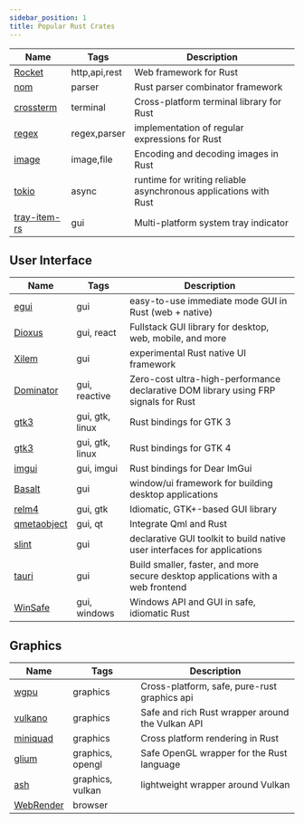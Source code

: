 ```yaml
---
sidebar_position: 1
title: Popular Rust Crates
---
```


| Name | Tags | Description |
|-|-|-|
| [Rocket](https://github.com/SergioBenitez/Rocket) | http,api,rest | Web framework for Rust |
| [nom](https://github.com/rust-bakery/nom) | parser | Rust parser combinator framework |
| [crossterm](https://github.com/crossterm-rs/crossterm) | terminal | Cross-platform terminal library for Rust |
| [regex](https://github.com/rust-lang/regex) | regex,parser | implementation of regular expressions for Rust |
| [image](https://github.com/image-rs/image) | image,file | Encoding and decoding images in Rust |
| [tokio](https://github.com/tokio-rs/tokio) | async | runtime for writing reliable asynchronous applications with Rust |
| [tray-item-rs](https://github.com/olback/tray-item-rs) | gui | Multi-platform system tray indicator |

## User Interface

| Name | Tags | Description |
|-|-|-|
| [egui](https://github.com/emilk/egui) | gui | easy-to-use immediate mode GUI in Rust (web + native) |
| [Dioxus](https://github.com/DioxusLabs/dioxus/) | gui, react | Fullstack GUI library for desktop, web, mobile, and more |
| [Xilem](https://github.com/linebender/xilem) | gui | experimental Rust native UI framework |
| [Dominator](https://github.com/Pauan/rust-dominator) | gui, reactive | Zero-cost ultra-high-performance declarative DOM library using FRP signals for Rust |
| [gtk3](https://github.com/gtk-rs/gtk3-rs) | gui, gtk, linux | Rust bindings for GTK 3 |
| [gtk3](https://github.com/gtk-rs/gtk4-rs) | gui, gtk, linux | Rust bindings for GTK 4 |
| [imgui](https://github.com/imgui-rs/imgui-rs) | gui, imgui | Rust bindings for Dear ImGui |
| [Basalt](https://github.com/AustinJ235/basalt) | gui | window/ui framework for building desktop applications |
| [relm4](https://github.com/Relm4/Relm4) | gui, gtk | Idiomatic, GTK+-based GUI library |
| [qmetaobject](https://github.com/woboq/qmetaobject-rs) | gui, qt | Integrate Qml and Rust |
| [slint](https://github.com/slint-ui/slint) | gui | declarative GUI toolkit to build native user interfaces for applications |
| [tauri](https://github.com/tauri-apps/tauri) | gui | Build smaller, faster, and more secure desktop applications with a web frontend |
| [WinSafe](https://github.com/rodrigocfd/winsafe) | gui, windows | Windows API and GUI in safe, idiomatic Rust |

## Graphics

| Name | Tags | Description |
|-|-|-|
| [wgpu](https://github.com/gfx-rs/wgpu) | graphics | Cross-platform, safe, pure-rust graphics api |
| [vulkano](https://github.com/vulkano-rs/vulkano) | graphics | Safe and rich Rust wrapper around the Vulkan API |
| [miniquad](https://github.com/not-fl3/miniquad) | graphics | Cross platform rendering in Rust |
| [glium](https://github.com/glium/glium) | graphics, opengl | Safe OpenGL wrapper for the Rust language |
| [ash](https://github.com/ash-rs/ash) | graphics, vulkan | lightweight wrapper around Vulkan |
| [WebRender](https://github.com/servo/webrender) | browser
